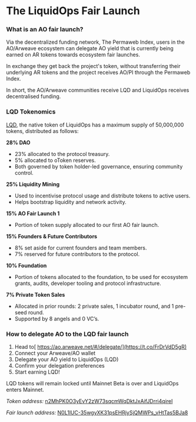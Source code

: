 # The LiquidOps Fair Launch

### What is an AO fair launch?

Via the decentralized funding network, The Permaweb Index, users in the AO/Arweave ecosystem can delegate AO yield that is currently being earned on AR tokens towards ecosystem fair launches.

In exchange they get back the project's token, without transferring their underlying AR tokens and the project receives AO/PI through the Permaweb Index.

In short, the AO/Arweave communities receive LQD and LiquidOps receives decentralised funding.

### LQD Tokenomics

[LQD](the-lqd-token.md), the native token of LiquidOps has a maximum supply of 50,000,000 tokens, distributed as follows:

**28% DAO**

* 23% allocated to the protocol treasury.
* 5% allocated to oToken reserves.
* Both governed by token holder-led governance, ensuring community control.

**25% Liquidity Mining**

* Used to incentivise protocol usage and distribute tokens to active users.
* Helps bootstrap liquidity and network activity.

**15% AO Fair Launch 1**

* Portion of token supply allocated to our first AO fair launch.

**15% Founders & Future Contributors**

* 8% set aside for current founders and team members.
* 7% reserved for future contributors to the protocol.

**10% Foundation**

* Portion of tokens allocated to the foundation, to be used for ecosystem grants, audits, developer tooling and protocol infrastructure.

**7% Private Token Sales**

* Allocated in prior rounds: 2 private sales, 1 incubator round, and 1 pre-seed round.
* Supported by 8 angels and 0 VC’s.

### How to delegate AO to the LQD fair launch

1. Head to[ https://ao.arweave.net/#/delegate/](https://t.co/FrDrVdD5gR)
2. Connect your Arweave/AO wallet
3. Delegate your AO yield to LiquidOps (LQD)
4. Confirm your delegation preferences
5. Start earning LQD!

LQD tokens will remain locked until Mainnet Beta is over and LiquidOps enters Mainnet.

_Token address:_ [n2MhPK0O3yEvY2zW73sqcmWqDktJxAifJDrri4qireI](https://aoscan.arweave.dev/#/process/n2MhPK0O3yEvY2zW73sqcmWqDktJxAifJDrri4qireI)

_Fair launch address:_ [N0L1lUC-35wgyXK31psEHRjySjQMWPs\_vHtTas5BJa8](https://aoscan.arweave.dev/#/process/N0L1lUC-35wgyXK31psEHRjySjQMWPs_vHtTas5BJa8)



